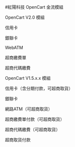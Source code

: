 #紅陽科技 OpenCart 金流模組 

OpenCart V2.0 模組

信用卡

銀聯卡

WebATM

超商繳費單

超商代碼繳費



OpenCart V1.5.x.x 模組

信用卡（含分期付款，可超商取貨）

銀聯卡

網路ATM（可超商取貨）

超商繳費單付款（可超商取貨）

超商代碼繳費（可超商取貨）

超商取貨付款

